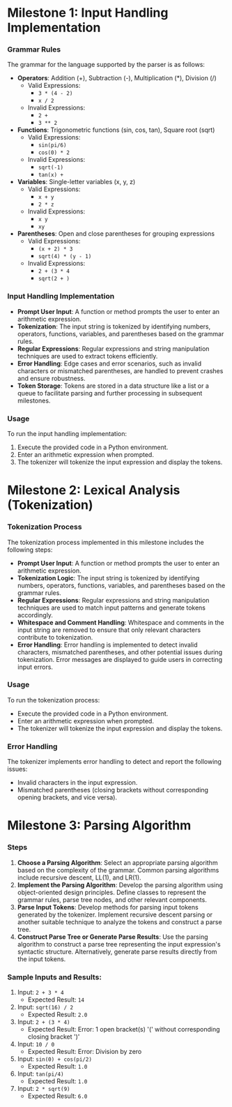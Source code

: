 # Milestone 1: Input Handling Implementation
### Grammar Rules
The grammar for the language supported by the parser is as follows:
* **Operators**: Addition (+), Subtraction (-), Multiplication (*), Division (/)
    * Valid Expressions:
        * `3 * (4 - 2)`
        * `x / 2`
    * Invalid Expressions:
        * `2 +`
        * `3 ** 2`
* **Functions**: Trigonometric functions (sin, cos, tan), Square root (sqrt)
    * Valid Expressions:
        * `sin(pi/6)`
        * `cos(0) * 2`
    * Invalid Expressions:
        * `sqrt(-1)`
        * `tan(x) +`
* **Variables**: Single-letter variables (x, y, z)
    * Valid Expressions:
        * `x + y`
        * `2 * z`
    * Invalid Expressions:
        * `x y`
        * `xy`
* **Parentheses**: Open and close parentheses for grouping expressions
    * Valid Expressions:
        * `(x + 2) * 3`
        * `sqrt(4) * (y - 1)`
    * Invalid Expressions:
        * `2 + (3 * 4`
        * `sqrt(2 + )`

### Input Handling Implementation
* **Prompt User Input**: A function or method prompts the user to enter an arithmetic expression.
* **Tokenization**: The input string is tokenized by identifying numbers, operators, functions, variables, and parentheses based on the grammar rules.
* **Regular Expressions**: Regular expressions and string manipulation techniques are used to extract tokens efficiently.
* **Error Handling**: Edge cases and error scenarios, such as invalid characters or mismatched parentheses, are handled to prevent crashes and ensure robustness.
* **Token Storage**: Tokens are stored in a data structure like a list or a queue to facilitate parsing and further processing in subsequent milestones.

### Usage
To run the input handling implementation:
1. Execute the provided code in a Python environment.
2. Enter an arithmetic expression when prompted.
3. The tokenizer will tokenize the input expression and display the tokens.

# Milestone 2: Lexical Analysis (Tokenization)
### Tokenization Process
The tokenization process implemented in this milestone includes the following steps:
* **Prompt User Input**: A function or method prompts the user to enter an arithmetic expression.
* **Tokenization Logic**: The input string is tokenized by identifying numbers, operators, functions, variables, and parentheses based on the grammar rules.
* **Regular Expressions**: Regular expressions and string manipulation techniques are used to match input patterns and generate tokens accordingly.
* **Whitespace and Comment Handling**: Whitespace and comments in the input string are removed to ensure that only relevant characters contribute to tokenization.
* **Error Handling**: Error handling is implemented to detect invalid characters, mismatched parentheses, and other potential issues during tokenization. Error messages are displayed to guide users in correcting input errors.

### Usage
To run the tokenization process:
* Execute the provided code in a Python environment.
* Enter an arithmetic expression when prompted.
* The tokenizer will tokenize the input expression and display the tokens.

### Error Handling
The tokenizer implements error handling to detect and report the following issues:
* Invalid characters in the input expression.
* Mismatched parentheses (closing brackets without corresponding opening brackets, and vice versa).

# Milestone 3: Parsing Algorithm
### Steps
1. **Choose a Parsing Algorithm**: Select an appropriate parsing algorithm based on the complexity of the grammar. Common parsing algorithms include recursive descent, LL(1), and LR(1).
2. **Implement the Parsing Algorithm**: Develop the parsing algorithm using object-oriented design principles. Define classes to represent the grammar rules, parse tree nodes, and other relevant components.
3. **Parse Input Tokens**: Develop methods for parsing input tokens generated by the tokenizer. Implement recursive descent parsing or another suitable technique to analyze the tokens and construct a parse tree.
4. **Construct Parse Tree or Generate Parse Results**: Use the parsing algorithm to construct a parse tree representing the input expression's syntactic structure. Alternatively, generate parse results directly from the input tokens.

### Sample Inputs and Results:
1. Input: `2 + 3 * 4`
   * Expected Result: `14`
2. Input: `sqrt(16) / 2`
   * Expected Result: `2.0`
3. Input: `2 + (3 * 4)`
   * Expected Result: Error: 1 open bracket(s) '(' without corresponding closing bracket ')'
4. Input: `10 / 0`
   * Expected Result: Error: Division by zero
5. Input: `sin(0) + cos(pi/2)`
   * Expected Result: `1.0`
6. Input: `tan(pi/4)`
   * Expected Result: `1.0`
7. Input: `2 * sqrt(9)`
   * Expected Result: `6.0`
